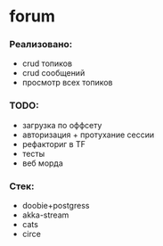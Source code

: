 # forum

### Реализовано:
* crud топиков
* crud сообщений
* просмотр всех топиков 

### TODO:
* загрузка по оффсету
* авторизация + протухание сессии 
* рефакториг в TF
* тесты
* веб морда

### Стек:
* doobie+postgress
* akka-stream
* cats 
* circe

